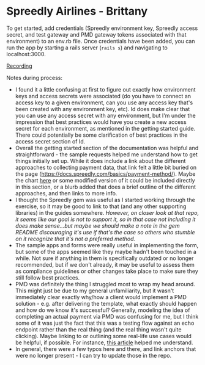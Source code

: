 # Spreedly Airlines - Brittany

To get started, add credentials (Spreedly environment key, Spreedly access secret, and test gateway and PMD gateway tokens associated with that environment) to an env.rb file. Once credentials have been added, you can run the app by starting a rails server (`rails s`) and navigating to localhost:3000.

[Recording](http://recordit.co/mkZyXJdHUf)

Notes during process:
* I found it a little confusing at first to figure out exactly how environment keys and access secrets were associated (do you have to connect an access key to a given environment, can you use any access key that's been created with any environment key, etc). Id does make clear that you can use any access secret with any environment, but I'm under the impression that best practices would have you create a new access secret for each environment, as mentioned in the getting started guide. There could potentially be some clarification of best practices in the access secret section of Id.
* Overall the getting started section of the documentation was helpful and straightforward - the sample requests helped me understand how to get things initially set up. While it does include a link about the different approaches to collecting payment data, that link felt a little bit buried on the page (https://docs.spreedly.com/basics/payment-method/). Maybe the chart [here](https://docs.spreedly.com/guides/adding-payment-methods/) or some modified version of it could be included directly in this section, or a blurb added that does a brief outline of the different approaches, and then links to more info.
* I thought the Spreedly gem was useful as I started working through the exercise, so it may be good to link to that (and any other supporting libraries) in the guides somewhere. _However, on closer look at that repo, it seems like our goal is not to support it, so in that case not including it does make sense...but maybe we should make a note in the gem README discouraging it's use if that's the case so others who stumble on it recognize that it's not a preferred method._
* The sample apps and forms were really useful in implementing the form, but some of the apps seemed like they maybe hadn't been touched in a while. Not sure if anything in them is specifically outdated or no longer recommended, but if we don't already, it may be useful to assess them as compliance guidelines or other changes take place to make sure they still follow best practices.
* PMD was definitely the thing I struggled most to wrap my head around. This might just be due to my general unfamiliarity, but it wasn't immediately clear exactly why/how a client would implement a PMD solution - e.g. after delivering the template, what exactly should happen and how do we know it's successful? Generally, modeling the idea of completing an actual payment via PMD was confusing for me, but I think some of it was just the fact that this was a testing flow against an echo endpoint rather than the real thing (and the real thing wasn't quite clicking). Maybe linking to or outlining some real-life use cases would be helpful, if possible. For instance, [this article](https://www.spreedly.com/blog/building-a-clover-application-with-spreedly) helped me understand.
* In general, there were a few typos here and there, and link anchors that were no longer present - I can try to update those in the repo.
